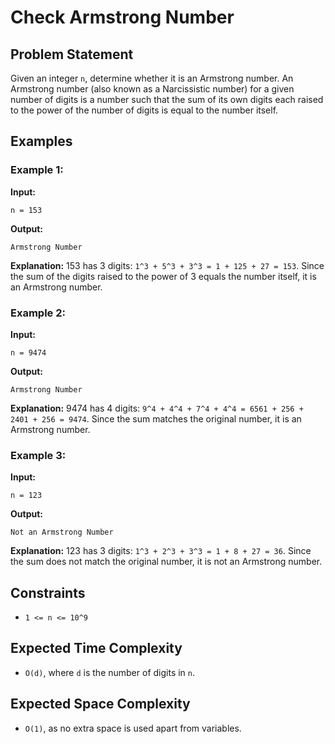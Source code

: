 # Check Armstrong Number

## Problem Statement

Given an integer `n`, determine whether it is an Armstrong number. An Armstrong number (also known as a Narcissistic number) for a given number of digits is a number such that the sum of its own digits each raised to the power of the number of digits is equal to the number itself.

## Examples

### Example 1:

**Input:**
```
n = 153
```
**Output:**
```
Armstrong Number
```
**Explanation:**
153 has 3 digits: `1^3 + 5^3 + 3^3 = 1 + 125 + 27 = 153`.
Since the sum of the digits raised to the power of 3 equals the number itself, it is an Armstrong number.

### Example 2:

**Input:**
```
n = 9474
```
**Output:**
```
Armstrong Number
```
**Explanation:**
9474 has 4 digits: `9^4 + 4^4 + 7^4 + 4^4 = 6561 + 256 + 2401 + 256 = 9474`.
Since the sum matches the original number, it is an Armstrong number.

### Example 3:

**Input:**
```
n = 123
```
**Output:**
```
Not an Armstrong Number
```
**Explanation:**
123 has 3 digits: `1^3 + 2^3 + 3^3 = 1 + 8 + 27 = 36`.
Since the sum does not match the original number, it is not an Armstrong number.

## Constraints
- `1 <= n <= 10^9`

## Expected Time Complexity
- `O(d)`, where `d` is the number of digits in `n`.

## Expected Space Complexity
- `O(1)`, as no extra space is used apart from variables.

